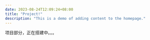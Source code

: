 ```yaml
---
date: 2023-08-24T12:09:24+08:00
title: "Project!"
description: "This is a demo of adding content to the homepage."
---
```

项目部分，正在搭建中。。。